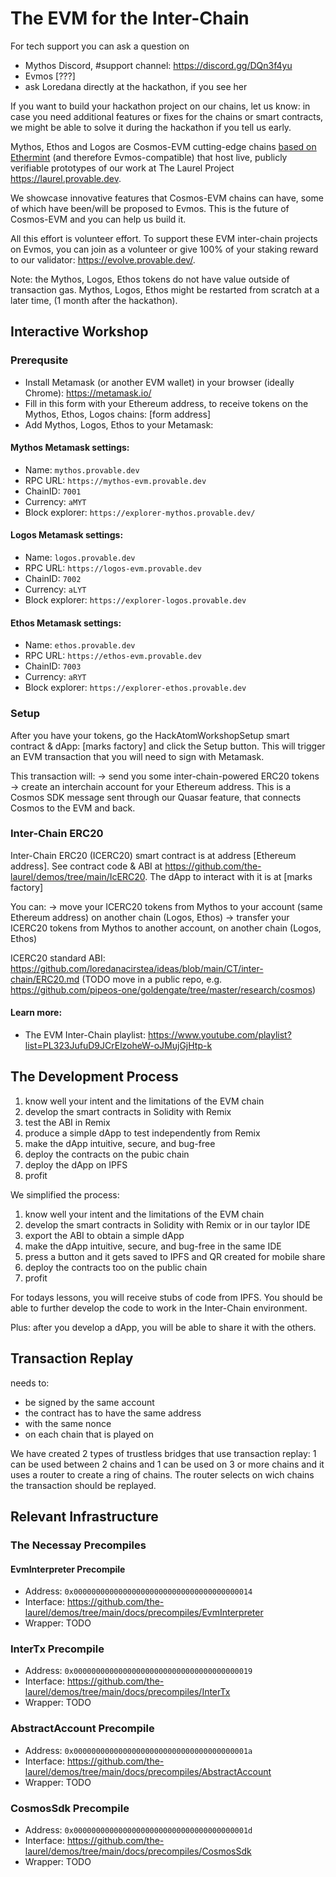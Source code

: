 # The EVM for the Inter-Chain


For tech support you can ask a question on
- Mythos Discord, #support channel: https://discord.gg/DQn3f4yu
- Evmos [???]
- ask Loredana directly at the hackathon, if you see her

If you want to build your hackathon project on our chains, let us know: in case you need additional features or fixes for the chains or smart contracts, we might be able to solve it during the hackathon if you tell us early. 

Mythos, Ethos and Logos are Cosmos-EVM cutting-edge chains [based on Ethermint](https://github.com/evmos/ethermint) (and therefore Evmos-compatible) that host live, publicly verifiable prototypes of our work at The Laurel Project https://laurel.provable.dev.

We showcase innovative features that Cosmos-EVM chains can have, some of which have been/will be proposed to Evmos. This is the future of Cosmos-EVM and you can help us build it.

All this effort is volunteer effort. To support these EVM inter-chain projects on Evmos, you can join as a volunteer or give 100% of your staking reward to our validator: https://evolve.provable.dev/.

Note: the Mythos, Logos, Ethos tokens do not have value outside of transaction gas. Mythos, Logos, Ethos might be restarted from scratch at a later time, (1 month after the hackathon).

## Interactive Workshop

### Prerequsite

- Install Metamask (or another EVM wallet) in your browser (ideally Chrome): https://metamask.io/
- Fill in this form with your Ethereum address, to receive tokens on the Mythos, Ethos, Logos chains: [form address]
- Add Mythos, Logos, Ethos to your Metamask:

#### Mythos Metamask settings:
* Name: `mythos.provable.dev`
* RPC URL: `https://mythos-evm.provable.dev`
* ChainID: `7001`
* Currency: `aMYT`
* Block explorer: `https://explorer-mythos.provable.dev/`

#### Logos Metamask settings:
* Name: `logos.provable.dev`
* RPC URL: `https://logos-evm.provable.dev`
* ChainID: `7002`
* Currency: `aLYT`
* Block explorer: `https://explorer-logos.provable.dev`

#### Ethos Metamask settings:
* Name: `ethos.provable.dev`
* RPC URL: `https://ethos-evm.provable.dev`
* ChainID: `7003`
* Currency: `aRYT`
* Block explorer: `https://explorer-ethos.provable.dev`


### Setup

After you have your tokens, go the HackAtomWorkshopSetup smart contract & dApp: [marks factory] and click the Setup button. This will trigger an EVM transaction that you will need to sign with Metamask.

This transaction will:
-> send you some inter-chain-powered ERC20 tokens
-> create an interchain account for your Ethereum address. This is a Cosmos SDK message sent through our Quasar feature, that connects Cosmos to the EVM and back.

### Inter-Chain ERC20

Inter-Chain ERC20 (ICERC20) smart contract is at address [Ethereum address]. See contract code & ABI at https://github.com/the-laurel/demos/tree/main/IcERC20.
The dApp to interact with it is at [marks factory]

You can:
-> move your ICERC20 tokens from Mythos to your account (same Ethereum address) on another chain (Logos, Ethos)
-> transfer your ICERC20 tokens from Mythos to another account, on another chain (Logos, Ethos)

ICERC20 standard ABI: https://github.com/loredanacirstea/ideas/blob/main/CT/inter-chain/ERC20.md (TODO move in a public repo, e.g. https://github.com/pipeos-one/goldengate/tree/master/research/cosmos)

#### Learn more:
- The EVM Inter-Chain playlist: https://www.youtube.com/playlist?list=PL323JufuD9JCrElzoheW-oJMujGjHtp-k

## The Development Process

1. know well your intent and the limitations of the EVM chain
2. develop the smart contracts in Solidity with Remix
3. test the ABI in Remix
4. produce a simple dApp to test independently from Remix
5. make the dApp intuitive, secure, and bug-free
6. deploy the contracts on the pubic chain
7. deploy the dApp on IPFS
8. profit

We simplified the process:

1. know well your intent and the limitations of the EVM chain
2. develop the smart contracts in Solidity with Remix or in our taylor IDE
3. export the ABI to obtain a simple dApp
4. make the dApp intuitive, secure, and bug-free in the same IDE
5. press a button and it gets saved to IPFS and QR created for mobile share
6. deploy the contracts too on the public chain
7. profit

For todays lessons, you will receive stubs of code from IPFS. You should be able to further develop the code to work in the Inter-Chain environment.

Plus: after you develop a dApp, you will be able to share it with the others.

## Transaction Replay

needs to:
- be signed by the same account
- the contract has to have the same address
- with the same nonce
- on each chain that is played on

We have created 2 types of trustless bridges that use transaction replay: 1 can be used between 2 chains and 1 can be used on 3 or more chains and it uses a router to create a ring of chains. The router selects on wich chains the transaction should be replayed.

## Relevant Infrastructure

### The Necessay Precompiles

#### EvmInterpreter Precompile

- Address: `0x0000000000000000000000000000000000000014`
- Interface: https://github.com/the-laurel/demos/tree/main/docs/precompiles/EvmInterpreter
- Wrapper: TODO

### InterTx Precompile

- Address: `0x0000000000000000000000000000000000000019`
- Interface: https://github.com/the-laurel/demos/tree/main/docs/precompiles/InterTx
- Wrapper: TODO

### AbstractAccount Precompile

- Address: `0x000000000000000000000000000000000000001a`
- Interface: https://github.com/the-laurel/demos/tree/main/docs/precompiles/AbstractAccount
- Wrapper: TODO

### CosmosSdk Precompile

- Address: `0x000000000000000000000000000000000000001d`
- Interface: https://github.com/the-laurel/demos/tree/main/docs/precompiles/CosmosSdk
- Wrapper: TODO
